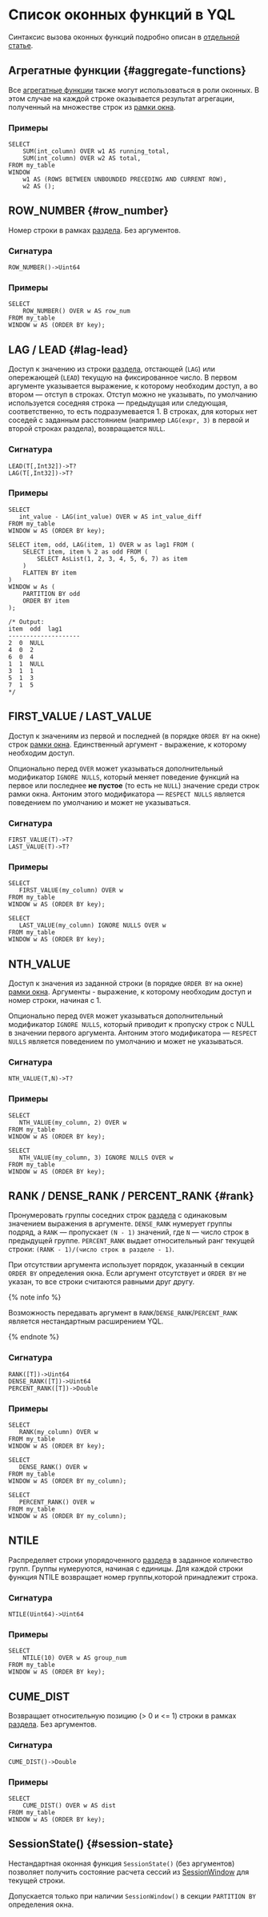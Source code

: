 
# Список оконных функций в YQL

Синтаксис вызова оконных функций подробно описан в [отдельной статье](../syntax/select/window.md).


## Агрегатные функции {#aggregate-functions}

Все [агрегатные функции](aggregation.md) также могут использоваться в роли оконных.
В этом случае на каждой строке оказывается результат агрегации, полученный на множестве строк из [рамки окна](../syntax/select/window.md#frame).

### Примеры

```yql
SELECT
    SUM(int_column) OVER w1 AS running_total,
    SUM(int_column) OVER w2 AS total,
FROM my_table
WINDOW
    w1 AS (ROWS BETWEEN UNBOUNDED PRECEDING AND CURRENT ROW),
    w2 AS ();
```


## ROW_NUMBER {#row_number}

Номер строки в рамках [раздела](../syntax/select/window.md#partition). Без аргументов.

### Сигнатура

```yql
ROW_NUMBER()->Uint64
```

### Примеры

```yql
SELECT
    ROW_NUMBER() OVER w AS row_num
FROM my_table
WINDOW w AS (ORDER BY key);
```


## LAG / LEAD {#lag-lead}

Доступ к значению из строки [раздела](../syntax/select/window.md#partition), отстающей (`LAG`) или опережающей (`LEAD`) текущую на фиксированное число. В первом аргументе указывается выражение, к которому необходим доступ, а во втором — отступ в строках. Отступ можно не указывать, по умолчанию используется соседняя строка — предыдущая или следующая, соответственно, то есть подразумевается 1. В строках, для которых нет соседей с заданным расстоянием (например `LAG(expr, 3)` в первой и второй строках раздела), возвращается `NULL`.

### Сигнатура

```yql
LEAD(T[,Int32])->T?
LAG(T[,Int32])->T?
```

### Примеры

```yql
SELECT
   int_value - LAG(int_value) OVER w AS int_value_diff
FROM my_table
WINDOW w AS (ORDER BY key);
```

```yql
SELECT item, odd, LAG(item, 1) OVER w as lag1 FROM (
    SELECT item, item % 2 as odd FROM (
        SELECT AsList(1, 2, 3, 4, 5, 6, 7) as item
    )
    FLATTEN BY item
)
WINDOW w As (
    PARTITION BY odd
    ORDER BY item
);

/* Output:
item  odd  lag1
--------------------
2  0  NULL
4  0  2
6  0  4
1  1  NULL
3  1  1
5  1  3
7  1  5
*/
```


## FIRST_VALUE / LAST_VALUE

Доступ к значениям из первой и последней (в порядке `ORDER BY` на окне) строк [рамки окна](../syntax/select/window.md#frame). Единственный аргумент - выражение, к которому необходим доступ.

Опционально перед `OVER` может указываться дополнительный модификатор `IGNORE NULLS`, который меняет поведение функций на первое или последнее **не пустое** (то есть не `NULL`) значение среди строк рамки окна. Антоним этого модификатора — `RESPECT NULLS` является поведением по умолчанию и может не указываться.

### Сигнатура

```yql
FIRST_VALUE(T)->T?
LAST_VALUE(T)->T?
```

### Примеры

```yql
SELECT
   FIRST_VALUE(my_column) OVER w
FROM my_table
WINDOW w AS (ORDER BY key);
```

```yql
SELECT
   LAST_VALUE(my_column) IGNORE NULLS OVER w
FROM my_table
WINDOW w AS (ORDER BY key);
```

## NTH_VALUE

Доступ к значения из заданной строки (в порядке `ORDER BY` на окне) [рамки окна](../syntax/select/window.md#frame). Аргументы - выражение, к которому необходим доступ и номер строки, начиная с 1.

Опционально перед `OVER` может указываться дополнительный модификатор `IGNORE NULLS`, который приводит к пропуску строк с NULL в значении первого аргумента. Антоним этого модификатора — `RESPECT NULLS` является поведением по умолчанию и может не указываться.

### Сигнатура

```yql
NTH_VALUE(T,N)->T?
```

### Примеры

```yql
SELECT
   NTH_VALUE(my_column, 2) OVER w
FROM my_table
WINDOW w AS (ORDER BY key);
```

```yql
SELECT
   NTH_VALUE(my_column, 3) IGNORE NULLS OVER w
FROM my_table
WINDOW w AS (ORDER BY key);
```


## RANK / DENSE_RANK / PERCENT_RANK {#rank}

Пронумеровать группы соседних строк [раздела](../syntax/select/window.md#partition) с одинаковым значением выражения в аргументе. `DENSE_RANK` нумерует группы подряд, а `RANK` — пропускает `(N - 1)` значений, где `N` — число строк в предыдущей группе. `PERCENT_RANK` выдает относительный ранг текущей строки: `(RANK - 1)/(число строк в разделе - 1)`.

При отсутствии аргумента использует порядок, указанный в секции `ORDER BY` определения окна.
Если аргумент отсутствует и `ORDER BY` не указан, то все строки считаются равными друг другу.

{% note info %}

Возможность передавать аргумент в `RANK`/`DENSE_RANK`/`PERCENT_RANK` является нестандартным расширением YQL.

{% endnote %}

### Сигнатура

```yql
RANK([T])->Uint64
DENSE_RANK([T])->Uint64
PERCENT_RANK([T])->Double
```

### Примеры

```yql
SELECT
   RANK(my_column) OVER w
FROM my_table
WINDOW w AS (ORDER BY key);
```

```yql
SELECT
   DENSE_RANK() OVER w
FROM my_table
WINDOW w AS (ORDER BY my_column);
```

```yql
SELECT
   PERCENT_RANK() OVER w
FROM my_table
WINDOW w AS (ORDER BY my_column);
```


## NTILE

Распределяет строки упорядоченного [раздела](../syntax/select/window.md#partition) в заданное количество групп. Группы нумеруются, начиная с единицы. Для каждой строки функция NTILE возвращает номер группы,которой принадлежит строка.

### Сигнатура

```yql
NTILE(Uint64)->Uint64
```

### Примеры

```yql
SELECT
    NTILE(10) OVER w AS group_num
FROM my_table
WINDOW w AS (ORDER BY key);
```


## CUME_DIST

Возвращает относительную позицию (> 0 и <= 1) строки в рамках [раздела](../syntax/select/window.md#partition). Без аргументов.

### Сигнатура

```yql
CUME_DIST()->Double
```

### Примеры

```yql
SELECT
    CUME_DIST() OVER w AS dist
FROM my_table
WINDOW w AS (ORDER BY key);
```



## SessionState() {#session-state}

Нестандартная оконная функция `SessionState()` (без аргументов) позволяет получить состояние расчета сессий из [SessionWindow](../syntax/select/group-by.md#session-window) для текущей строки.

Допускается только при наличии `SessionWindow()` в секции `PARTITION BY` определения окна.

